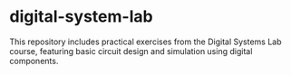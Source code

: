 # digital-system-lab
This repository includes practical exercises from the Digital Systems Lab course, featuring basic circuit design and simulation using digital components.
